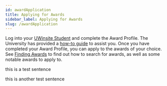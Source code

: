 ```yaml
---
id: awardApplication
title: Applying for Awards
sidebar_label: Applying for Awards
slug: /awardApplication
---
```


Log into your [UWinsite Student][uwinsite] and complete the Award Profile. The University has provided a [how-to guide][guide] to assist you. Once you have completed your Award Profile, you can apply to the awards of your choice. See [Finding Awards](findingawards) to find out how to search for awards, as well as some notable awards to apply to.

[awardsearch]: https://www.uwindsor.ca/studentawards/awards-search?ACAD_CAREER=UGRD&UW_FAC=SCIENCE
[uwinsite]: https://student.uwindsor.ca
[guide]: https://www.uwindsor.ca/studentawards/sites/uwindsor.ca.studentawards/files/uwinaward_application_profile_instructions_for_students_3.pdf

this is a test sentence

this is another test sentence

